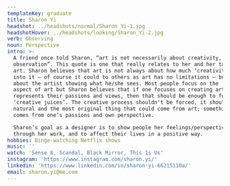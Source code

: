 ```yaml
---
templateKey: graduate
title: Sharon Yi
headshot: ../headshots/normal/Sharon_Yi-1.jpg
headshotHover: ../headshots/looking/Sharon_Yi-2.jpg
verb: Observing
noun: Perspective
intro: >-
  A friend once told Sharon, “art is not necessarily about creativity, but about
  observation”. This quote is one that really relates to her and her take on
  art. Sharon believes that art is not always about how much ‘creativity’ is put
  into it – of course it could to others as art has no limitations – but is
  about the artist showing what he/she sees. Most people focus on the ‘creative’
  aspect of art but Sharon believes that if one focuses on creating art that
  represents their passions and views, then that should be enough to fuel their
  ‘creative juices’. The creative process shouldn't be forced, it should be
  natural and the most original thing that could come from art; something that
  comes from one’s passions and own perspective. 

  Sharon’s goal as a designer is to show people her feelings/perspectives
  through her work, and to affect their lives in a positive way.
hobbies: Binge-watching Netflix shows
music: ''
watch: 'Sense 8, Scandal, Black Mirror, This Is Us'
instagram: 'https://www.instagram.com/sharon.yi/'
linkedin: 'https://www.linkedin.com/in/sharon-yi-66215110a/'
email: sharon.yi@me.com
---
```


